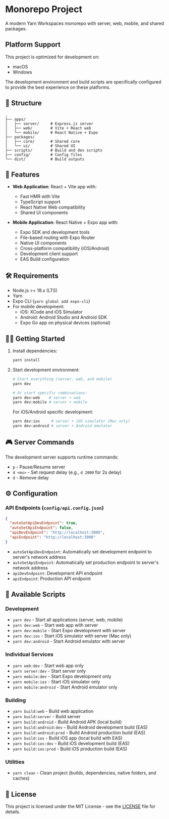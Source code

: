 # Monorepo Project

A modern Yarn Workspaces monorepo with server, web, mobile, and shared packages.

## Platform Support

This project is optimized for development on:
- macOS
- Windows

The development environment and build scripts are specifically configured to provide the best experience on these platforms.

## 📁 Structure

```
.
├── apps/
│   ├── server/     # Express.js server
│   ├── web/        # Vite + React web
│   └── mobile/     # React Native + Expo
├── packages/
│   ├── core/       # Shared core
│   └── ui/         # Shared UI
├── scripts/        # Build and dev scripts
├── config/         # Config files
└── dist/           # Build outputs
```

## 🚀 Features

- **Web Application**: React + Vite app with:
  - Fast HMR with Vite
  - TypeScript support
  - React Native Web compatibility
  - Shared UI components

- **Mobile Application**: React Native + Expo app with:
  - Expo SDK and development tools
  - File-based routing with Expo Router
  - Native UI components
  - Cross-platform compatibility (iOS/Android)
  - Development client support
  - EAS Build configuration

## 🛠️ Requirements

- Node.js >= 18.x (LTS)
- Yarn
- Expo CLI (`yarn global add expo-cli`)
- For mobile development:
  - iOS: XCode and iOS Simulator
  - Android: Android Studio and Android SDK
  - Expo Go app on physical devices (optional)

## 🏃‍♂️ Getting Started

1. Install dependencies:
   ```bash
   yarn install
   ```

2. Start development environment:
   ```bash
   # Start everything (server, web, and mobile)
   yarn dev

   # Or start specific combinations:
   yarn dev:web    # server + web
   yarn dev:mobile # server + mobile
   ```

   For iOS/Android specific development:
   ```bash
   yarn dev:ios     # server + iOS simulator (Mac only)
   yarn dev:android # server + Android emulator
   ```

## 🎮 Server Commands

The development server supports runtime commands:

- `p` - Pause/Resume server
- `d <ms>` - Set request delay (e.g., `d 2000` for 2s delay)
- `d` - Remove delay

## ⚙️ Configuration

### API Endpoints (`config/api.config.json`)

```json
{
  "autoSetApiDevEndpoint": true,
  "autoSetApiEndpoint": false,
  "apiDevEndpoint": "http://localhost:3000",
  "apiEndpoint": "http://localhost:3000"
}
```

- `autoSetApiDevEndpoint`: Automatically set development endpoint to server's network address
- `autoSetApiEndpoint`: Automatically set production endpoint to server's network address
- `apiDevEndpoint`: Development API endpoint
- `apiEndpoint`: Production API endpoint

## 📜 Available Scripts

### Development
- `yarn dev` - Start all applications (server, web, mobile)
- `yarn dev:web` - Start web app with server
- `yarn dev:mobile` - Start Expo development with server
- `yarn dev:ios` - Start iOS simulator with server (Mac only)
- `yarn dev:android` - Start Android emulator with server

### Individual Services
- `yarn web:dev` - Start web app only
- `yarn server:dev` - Start server only
- `yarn mobile:dev` - Start Expo development only
- `yarn mobile:ios` - Start iOS simulator only
- `yarn mobile:android` - Start Android emulator only

### Building
- `yarn build:web` - Build web application
- `yarn build:server` - Build server
- `yarn build:android` - Build Android APK (local build)
- `yarn build:android:dev` - Build Android development build (EAS)
- `yarn build:android:prod` - Build Android production build (EAS)
- `yarn build:ios` - Build iOS app (local build with EAS)
- `yarn build:ios:dev` - Build iOS development build (EAS)
- `yarn build:ios:prod` - Build iOS production build (EAS)

### Utilities
- `yarn clean` - Clean project (builds, dependencies, native folders, and caches)

## 📝 License

This project is licensed under the MIT License - see the [LICENSE](LICENSE) file for details. 